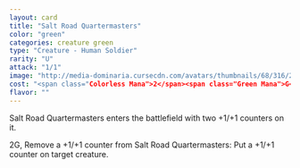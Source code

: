 ```yaml
---
layout: card
title: "Salt Road Quartermasters"
color: "green"
categories: creature green
type: "Creature - Human Soldier"
rarity: "U"
attack: "1/1"
image: "http://media-dominaria.cursecdn.com/avatars/thumbnails/68/316/200/283/635618396058606292.png"
cost: "<span class="Colorless Mana">2</span><span class="Green Mana">G</span>"
flavor: ""
---
```


Salt Road Quartermasters enters the battlefield with two +1/+1 counters on it.

<span class="tip mana-icon mana-colorless-02" title="2 Colorless Mana">2</span><span class="tip mana-icon mana-green" title="1 Green Mana">G</span>, Remove a +1/+1 counter from Salt Road Quartermasters: Put a +1/+1 counter on target creature.
